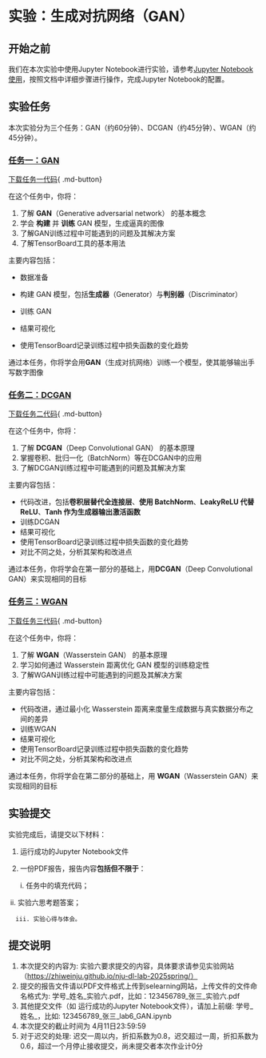# 实验：生成对抗网络（GAN）

## 开始之前

我们在本次实验中使用Jupyter Notebook进行实验，请参考[Jupyter Notebook使用](../lab1/环境配置指南.md#jupyter-notebook)，按照文档中详细步骤进行操作，完成Jupyter Notebook的配置。

## 实验任务

本次实验分为三个任务：GAN（约60分钟）、DCGAN（约45分钟）、WGAN（约45分钟）。

### [任务一：GAN](./实验任务一：生成对抗网络（GAN）.md)

[下载任务一代码](EXP1_GAN.ipynb){ .md-button}

在这个任务中，你将：

1. 了解 **GAN**（Generative adversarial network） 的基本概念
2. 学会 **构建** 并 **训练** GAN 模型，生成逼真的图像
3. 了解GAN训练过程中可能遇到的问题及其解决方案
4. 了解TensorBoard工具的基本用法

主要内容包括：

- 数据准备
- 构建 GAN 模型，包括**生成器**（Generator）与**判别器**（Discriminator）

- 训练 GAN

- 结果可视化

- 使用TensorBoard记录训练过程中损失函数的变化趋势

通过本任务，你将学会用**GAN**（生成对抗网络）训练一个模型，使其能够输出手写数字图像

### [任务二：DCGAN](./实验任务二：深度卷积生成对抗网络（DCGAN）.md)

[下载任务二代码](EXP2_DCGAN.ipynb){ .md-button}

在这个任务中，你将：

1. 了解 **DCGAN**（Deep Convolutional GAN） 的基本原理
2. 掌握卷积、批归一化（BatchNorm）等在DCGAN中的应用
3. 了解DCGAN训练过程中可能遇到的问题及其解决方案

主要内容包括：

- 代码改进，包括**卷积层替代全连接层**、**使用 BatchNorm**、**LeakyReLU 代替 ReLU**、**Tanh 作为生成器输出激活函数**
- 训练DCGAN
- 结果可视化
- 使用TensorBoard记录训练过程中损失函数的变化趋势
- 对比不同之处，分析其架构和改进点

通过本任务，你将学会在第一部分的基础上，用**DCGAN**（Deep Convolutional GAN）来实现相同的目标

### [任务三：WGAN](./实验任务三：WGAN.md)

[下载任务三代码](EXP3_WGAN.ipynb){ .md-button}

在这个任务中，你将：

1. 了解 **WGAN**（Wasserstein GAN） 的基本原理
2. 学习如何通过 Wasserstein 距离优化 GAN 模型的训练稳定性
3. 了解WGAN训练过程中可能遇到的问题及其解决方案

主要内容包括：

- 代码改进，通过最小化 Wasserstein 距离来度量生成数据与真实数据分布之间的差异
- 训练WGAN
- 结果可视化
- 使用TensorBoard记录训练过程中损失函数的变化趋势
- 对比不同之处，分析其架构和改进点

通过本任务，你将学会在第二部分的基础上，用 **WGAN**（Wasserstein GAN）来实现相同的目标


## 实验提交

实验完成后，请提交以下材料：

1. 运行成功的Jupyter Notebook文件
2. 一份PDF报告，报告内容**包括但不限于**：

      i. 任务中的填充代码；
   
​      ii. 实验六思考题答案；

      iii. 实验心得与体会。
## 提交说明

1. 本次提交的内容为: 实验六要求提交的内容，具体要求请参见实验网站（https://zhiweinju.github.io/nju-dl-lab-2025spring/）
2. 提交的报告文件请以PDF文件格式上传到selearning网站，上传文件的文件命名格式为: 学号_姓名_实验六.pdf，比如：123456789_张三_实验六.pdf
3. 其他提交文件（如 运行成功的Jupyter Notebook文件），请加上前缀: 学号_姓名_，比如: 123456789_张三_lab6_GAN.ipynb
4. 本次提交的截止时间为 4月11日23:59:59
5. 对于迟交的处理: 迟交一周以内，折扣系数为0.8，迟交超过一周，折扣系数为0.6，超过一个月停止接收提交，尚未提交者本次作业计0分

### 
